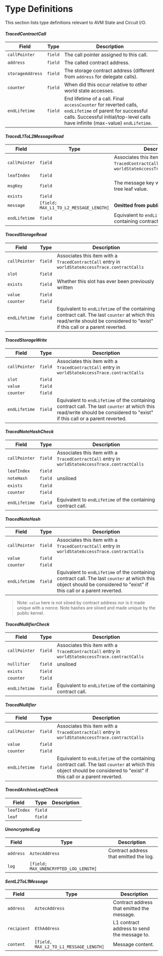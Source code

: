 # Type Definitions

This section lists type definitions relevant to AVM State and Circuit I/O.

#### _TracedContractCall_

| Field             | Type     | Description                  |
| ---               | ---      | ---                          |
| `callPointer`     | `field`  | The call pointer assigned to this call. |
| `address`         | `field`  | The called contract address. |
| `storageAddress`  | `field`  | The storage contract address (different from `address` for delegate calls). |
| `counter`         | `field`  | When did this occur relative to other world state accesses. |
| `endLifetime`     | `field`  | End lifetime of a call. Final `accessCounter` for reverted calls, `endLifetime` of parent for successful calls. Successful initial/top-level calls have infinite (max-value) `endLifetime`. |

#### _TracedL1ToL2MessageRead_

| Field             | Type                                   | Description |
| ---               | ---                                    | ---         |
| `callPointer`     | `field`                                | Associates this item with a `TracedContractCall` entry in `worldStateAccessTrace.contractCalls` |
| `leafIndex`       | `field`                                |             |
| `msgKey`          | `field`                                | The message key which is also the tree leaf value. |
| `exists`          | `field`                                |             |
| `message`         | `[field; MAX_L1_TO_L2_MESSAGE_LENGTH]` | **Omitted from public inputs** |
| `endLifetime`     | `field`                                | Equivalent to `endLifetime` of the containing contract call. |

#### _TracedStorageRead_

| Field                | Type           | Description |
| ---                  | ---            | ---         |
| `callPointer`        | `field`        | Associates this item with a `TracedContractCall` entry in `worldStateAccessTrace.contractCalls`|
| `slot`               | `field`        |             |
| `exists`             | `field`        | Whether this slot has ever been previously written |
| `value`              | `field`        |             |
| `counter`            | `field`        |             |
| `endLifetime`        | `field`        | Equivalent to `endLifetime` of the containing contract call. The last `counter` at which this read/write should be considered to "exist" if this call or a parent reverted. |

#### _TracedStorageWrite_

| Field                | Type           | Description |
| ---                  | ---            | ---         |
| `callPointer`        | `field`        | Associates this item with a `TracedContractCall` entry in `worldStateAccessTrace.contractCalls`|
| `slot`               | `field`        |             |
| `value`              | `field`        |             |
| `counter`            | `field`        |             |
| `endLifetime`        | `field`        | Equivalent to `endLifetime` of the containing contract call. The last `counter` at which this read/write should be considered to "exist" if this call or a parent reverted. |

#### _TracedNoteHashCheck_

| Field                | Type           | Description |
| ---                  | ---            | ---         |
| `callPointer`        | `field`        | Associates this item with a `TracedContractCall` entry in `worldStateAccessTrace.contractCalls` |
| `leafIndex`          | `field`        |             |
| `noteHash`           | `field`        | unsiloed    |
| `exists`             | `field`        |             |
| `counter`            | `field`        |             |
| `endLifetime`        | `field`        | Equivalent to `endLifetime` of the containing contract call. |

#### _TracedNoteHash_

| Field                | Type           | Description |
| ---                  | ---            | ---         |
| `callPointer`        | `field`        | Associates this item with a `TracedContractCall` entry in `worldStateAccessTrace.contractCalls` |
| `value`              | `field`        |             |
| `counter`            | `field`        |             |
| `endLifetime`        | `field`        | Equivalent to `endLifetime` of the containing contract call. The last `counter` at which this object should be considered to "exist" if this call or a parent reverted. |

> Note: `value` here is not siloed by contract address nor is it made unique with a nonce. Note hashes are siloed and made unique by the public kernel.

#### _TracedNullifierCheck_

| Field                | Type           | Description |
| ---                  | ---            | ---         |
| `callPointer`        | `field`        | Associates this item with a `TracedContractCall` entry in `worldStateAccessTrace.contractCalls` |
| `nullifier`          | `field`        | unsiloed    |
| `exists`             | `field`        |             |
| `counter`            | `field`        |             |
| `endLifetime`        | `field`        | Equivalent to `endLifetime` of the containing contract call. |

#### _TracedNullifier_

| Field                | Type           | Description |
| ---                  | ---            | ---         |
| `callPointer`        | `field`        | Associates this item with a `TracedContractCall` entry in `worldStateAccessTrace.contractCalls` |
| `value`              | `field`        |             |
| `counter`            | `field`        |             |
| `endLifetime`        | `field`        | Equivalent to `endLifetime` of the containing contract call. The last `counter` at which this object should be considered to "exist" if this call or a parent reverted. |

#### _TracedArchiveLeafCheck_

| Field         | Type           | Description |
| ---           | ---            | ---         |
| `leafIndex`   | `field`        |             |
| `leaf`        | `field`        |             |

#### _UnencryptedLog_

| Field     | Type                                  | Description |
| ---       | ---                                   | ---         |
| `address` | `AztecAddress`                        | Contract address that emitted the log. |
| `log`     | `[field; MAX_UNENCRYPTED_LOG_LENGTH]` |             |

#### _SentL2ToL1Message_

| Field       | Type                                   | Description |
| ---         | ---                                    | ---         |
| `address`   | `AztecAddress`                         | Contract address that emitted the message. |
| `recipient` | `EthAddress`                           | L1 contract address to send the message to.  |
| `content`   | `[field, MAX_L2_TO_L1_MESSAGE_LENGTH]` | Message content. |
